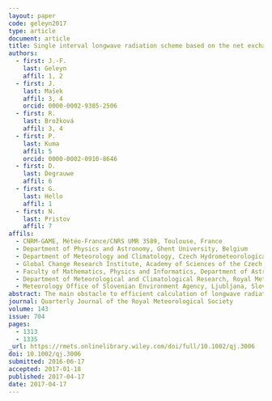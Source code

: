 ```yaml
---
layout: paper
code: geleyn2017
type: article
document: article
title: Single interval longwave radiation scheme based on the net exchanged rate decomposition with bracketing
authors:
  - first: J.-F.
    last: Geleyn
    affil: 1, 2
  - first: J.
    last: Mašek
    affil: 3, 4
    orcid: 0000-0002-9385-2506
  - first: R.
    last: Brožková
    affil: 3, 4
  - first: P.
    last: Kuma
    affil: 5
    orcid: 0000-0002-0910-8646
  - first: D.
    last: Degrauwe
    affil: 6
  - first: G.
    last: Hello
    affil: 1
  - first: N.
    last: Pristov
    affil: 7
affils:
  - CNRM-GAME, Météo-France/CNRS UMR 3589, Toulouse, France
  - Department of Physics and Astronomy, Ghent University, Belgium
  - Department of Meteorology and Climatology, Czech Hydrometeorological Institute, Prague, Czech Republic
  - Global Change Research Institute, Academy of Sciences of the Czech Republic, Brno, Czech Republic
  - Faculty of Mathematics, Physics and Informatics, Department of Astronomy, Physics of the Earth and Meteorology, Comenius University, Bratislava, Slovakia
  - Department of Meteorological and Climatological Research, Royal Meteorological Institute, Brussels, Belgium
  - Meteorology Office of Slovenian Environment Agency, Ljubljana, Slovenia
abstract: The main obstacle to efficient calculation of longwave radiative transfer is the existence of multiple radiative sources, each with its own emission spectrum. The work presented here overcomes this problem by combining the full spectrum broadband approach with the net exchanged rate decomposition. The idea is worked out to suit the needs of numerical weather prediction, where the most costly contribution representing the sum of internal exchanges is interpolated between cheap minimum and maximum estimates, while exchange with the surface and dominant cooling to space contributions are calculated accurately. The broad-band approach must address the additional problems related to spectral integration and many ideas developed previously for the solar spectrum are reused. Specific issues appear, the dependence of broadband gaseous transmissions on the temperature of the emitting body being the most important one. The thermal spectrum also brings some simplifications—aerosols, clouds and the Earth's surface can safely be treated as grey bodies. The optical saturation of gaseous absorption remains the main complication and non-random spectral overlaps between gases become much more significant than in the solar spectrum. The broadband character of the proposed scheme enables the use of an unreduced spatial resolution with an intermittent update of gaseous transmissions and interpolation weights, thus ensuring a full response of longwave radiation to rapidly varying cloudiness and temperature fields. This is in contrast to the mainstream strategy, where very accurate and expensive radiative transfer calculations are performed infrequently, often with reduced spatial resolution. The approach proposed here provides a much better balance between errors coming from the radiation scheme itself and from the intermittency strategy. The key achievement, ensuring a good scalability of the scheme, is a computational cost essentially linear in the number of layers, with straightforward inclusion of scattering as an additional bonus.
journal: Quarterly Journal of the Royal Meteorological Society
volume: 143
issue: 704
pages:
  - 1313
  - 1335
_url: https://rmets.onlinelibrary.wiley.com/doi/full/10.1002/qj.3006
doi: 10.1002/qj.3006
submitted: 2016-06-17
accepted: 2017-01-18
published: 2017-04-17
date: 2017-04-17
---
```

